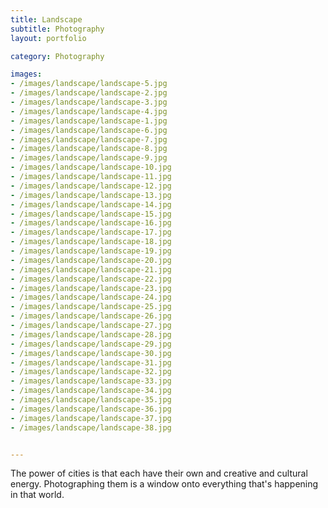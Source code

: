 ```yaml
---
title: Landscape
subtitle: Photography
layout: portfolio

category: Photography

images:
- /images/landscape/landscape-5.jpg
- /images/landscape/landscape-2.jpg
- /images/landscape/landscape-3.jpg
- /images/landscape/landscape-4.jpg
- /images/landscape/landscape-1.jpg
- /images/landscape/landscape-6.jpg
- /images/landscape/landscape-7.jpg
- /images/landscape/landscape-8.jpg
- /images/landscape/landscape-9.jpg
- /images/landscape/landscape-10.jpg
- /images/landscape/landscape-11.jpg
- /images/landscape/landscape-12.jpg
- /images/landscape/landscape-13.jpg
- /images/landscape/landscape-14.jpg
- /images/landscape/landscape-15.jpg
- /images/landscape/landscape-16.jpg
- /images/landscape/landscape-17.jpg
- /images/landscape/landscape-18.jpg
- /images/landscape/landscape-19.jpg
- /images/landscape/landscape-20.jpg
- /images/landscape/landscape-21.jpg
- /images/landscape/landscape-22.jpg
- /images/landscape/landscape-23.jpg
- /images/landscape/landscape-24.jpg
- /images/landscape/landscape-25.jpg
- /images/landscape/landscape-26.jpg
- /images/landscape/landscape-27.jpg
- /images/landscape/landscape-28.jpg
- /images/landscape/landscape-29.jpg
- /images/landscape/landscape-30.jpg
- /images/landscape/landscape-31.jpg
- /images/landscape/landscape-32.jpg
- /images/landscape/landscape-33.jpg
- /images/landscape/landscape-34.jpg
- /images/landscape/landscape-35.jpg
- /images/landscape/landscape-36.jpg
- /images/landscape/landscape-37.jpg
- /images/landscape/landscape-38.jpg


---
```


The power of cities is that each have their own and creative and cultural energy. Photographing them is a window onto everything that's happening in that world.

